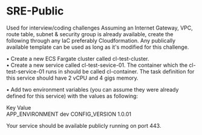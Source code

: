 # SRE-Public
Used for interview/coding challenges
Assuming an Internet Gateway, VPC, route table, subnet & security group is already available, create the following through any IaC preferably Cloudformation.  Any
publically available template can be used as long as it's modified for this challenge. 


•	Create a new ECS Fargate cluster called cl-test-cluster.  
•	Create a new service called cl-test-sevice-01.  The container which the cl-test-service-01 runs in should be called cl-container. The task definition for this service should have 2 vCPU and 4 gigs memory.   

•	Add two environment variables (you can assume they were already defined for this service) with the values as following:  

Key            Value        
APP_ENVIRONMENT dev
CONFIG_VERSION 1.0.01

Your service should be available publicly running on port 443. 

